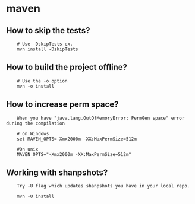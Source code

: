 # maven

## How to skip the tests?

        # Use -DskipTests ex.
        mvn install -DskipTests

## How to build the project offline?

        # Use the -o option
        mvn -o install


## How to increase perm space?

        When you have "java.lang.OutOfMemoryError: PermGen space" error during the compilation

        # on Windows
        set MAVEN_OPTS=-Xmx2000m -XX:MaxPermSize=512m

        #On unix
        MAVEN_OPTS="-Xmx2000m -XX:MaxPermSize=512m"

## Working with shanpshots?

        Try -U flag which updates shanpshots you have in your local repo. 

        mvn -U install
        
